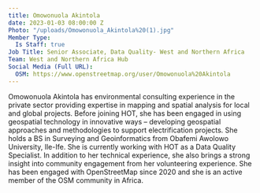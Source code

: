 ```yaml
---
title: Omowonuola Akintola
date: 2023-01-03 08:00:00 Z
Photo: "/uploads/Omowonuola_Akintola%20(1).jpg"
Member Type:
  Is Staff: true
Job Title: Senior Associate, Data Quality- West and Northern Africa
Team: West and Northern Africa Hub
Social Media (Full URL):
  OSM: https://www.openstreetmap.org/user/Omowonuola%20Akintola
---
```


Omowonuola Akintola has environmental consulting experience in the private sector providing expertise in mapping and spatial analysis for local and global projects. Before joining HOT, she has been engaged in using geospatial technology in innovative ways – developing geospatial approaches and methodologies to support electrification projects. She holds a BS in Surveying and Geoinformatics from Obafemi Awolowo University, Ile-Ife. 
She is currently working with HOT as a Data Quality Specialist.
In addition to her technical experience, she also brings a strong insight into community engagement from her volunteering experience. She has been engaged with OpenStreetMap since 2020 and she is an active member of the OSM community in Africa.